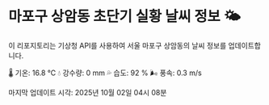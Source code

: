 
# 마포구 상암동 초단기 실황 날씨 정보 🌤️

이 리포지토리는 기상청 API를 사용하여 서울 마포구 상암동의 날씨 정보를 업데이트합니다. 

🌡️ 기온: 16.8 ℃
💧 강수량: 0 mm
💦 습도: 92 %
🌬️ 풍속: 0.3 m/s

마지막 업데이트 시각: 2025년 10월 02일 04시 08분    
